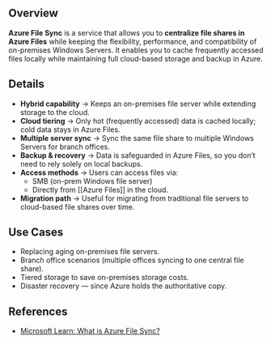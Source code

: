 ## **Overview**
**Azure File Sync** is a service that allows you to **centralize file shares in Azure Files** while keeping the flexibility, performance, and compatibility of on-premises Windows Servers. It enables you to cache frequently accessed files locally while maintaining full cloud-based storage and backup in Azure.  

## **Details**
- **Hybrid capability** → Keeps an on-premises file server while extending storage to the cloud.  
- **Cloud tiering** → Only hot (frequently accessed) data is cached locally; cold data stays in Azure Files.  
- **Multiple server sync** → Sync the same file share to multiple Windows Servers for branch offices.  
- **Backup & recovery** → Data is safeguarded in Azure Files, so you don’t need to rely solely on local backups.  
- **Access methods** → Users can access files via:  
	- SMB (on-prem Windows file server)  
	- Directly from [[Azure Files]] in the cloud.  
- **Migration path** → Useful for migrating from traditional file servers to cloud-based file shares over time.  

## **Use Cases**
- Replacing aging on-premises file servers.  
- Branch office scenarios (multiple offices syncing to one central file share).  
- Tiered storage to save on-premises storage costs.  
- Disaster recovery — since Azure holds the authoritative copy.  

## **References**
- [Microsoft Learn: What is Azure File Sync?](https://learn.microsoft.com/en-us/azure/storage/file-sync/file-sync-introduction)  
